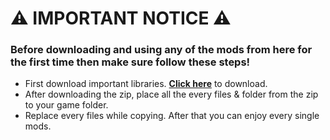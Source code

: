 # ⚠️ IMPORTANT NOTICE ⚠️

### Before downloading and using any of the mods from here for the first time then make sure follow these steps!

- First download important libraries. [**Click here**](https://adib23704.github.io/DownGit/#/home?url=https://github.com/Adib23704/SAMP-Mods/tree/main/Misc&fileName=SAMP-Mods-Libs&rootDirectory=false) to download.
- After downloading the zip, place all the every files & folder from the zip to your game folder.
- Replace every files while copying. After that you can enjoy every single mods.
